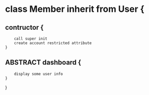 
# class Member inherit from User {
##  contructor {
        call super init 
        create account restricted attribute
    }

##  ABSTRACT dashboard {
        display some user info
    }
    
}
        